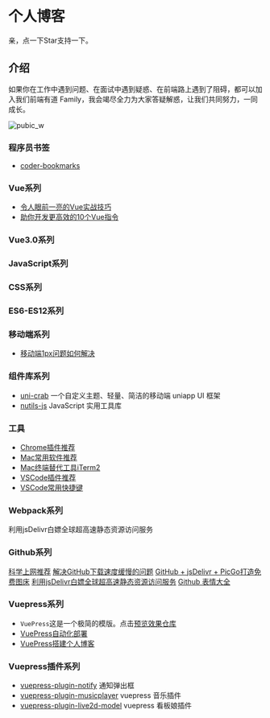 # 个人博客
亲，点一下Star支持一下。
## 介绍

如果你在工作中遇到问题、在面试中遇到疑惑、在前端路上遇到了阻碍，都可以加入我们前端有道 Family，我会竭尽全力为大家答疑解惑，让我们共同努力，一同成长。

![pubic_w](https://cdn.jsdelivr.net/gh/qqlcx5/figure-bed@v1.0.0/image/public_w.jpg)

### 程序员书签
- [coder-bookmarks](https://github.com/qqlcx5/coder-bookmarks/blob/dev/docs/website/pages.md)
### Vue系列
- [令人眼前一亮的Vue实战技巧](Vue系列/令人眼前一亮的Vue实战技巧.md)
- [助你开发更高效的10个Vue指令](Vue系列/助你开发更高效的10个Vue指令.md)

### Vue3.0系列

### JavaScript系列

### CSS系列

### ES6-ES12系列

### 移动端系列
- [移动端1px问题如何解决](移动端系列/移动端1px问题如何解决.md)
### 组件库系列
- [uni-crab](https://github.com/qqlcx5/uni-crab) 一个自定义主题、轻量、简洁的移动端 uniapp UI 框架
- [nutils-js](https://github.com/qqlcx5/nutils-js) JavaScript 实用工具库

### 工具


- [Chrome插件推荐](工具/Chrome插件推荐)
- [Mac常用软件推荐](工具/Mac常用软件推荐)
- [Mac终端替代工具iTerm2](工具/Mac终端替代工具iTerm2)
- [VSCode插件推荐](工具/VSCode插件推荐)
- [VSCode常用快捷键](工具/VSCode常用快捷键)
### Webpack系列
利用jsDelivr白嫖全球超高速静态资源访问服务

### Github系列
[科学上网推荐](Github系列/如何访问谷歌YouTube等网站.md)
[解决GitHub下载速度缓慢的问题](Github系列/解决GitHub下载速度缓慢的问题.md)
[GitHub + jsDelivr + PicGo打造免费图床](Github系列/GitHub+jsDelivr+PicGo打造免费图床.md)
[利用jsDelivr白嫖全球超高速静态资源访问服务](Github系列/利用jsDelivr白嫖全球超高速静态资源访问服务.md)
[Github 表情大全](Github系列/Github表情大全.md.md)

### Vuepress系列

- `VuePress`这是一个极简的模版。点击[预览效果](https://qqlcx5.gitee.io/vuepress-template/)[仓库](https://github.com/qqlcx5/vuepress-template)
- [VuePress自动化部署](Vuepress系列/VuePress自动化部署)
- [VuePress搭建个人博客](Vuepress系列/VuePress搭建个人博客)

### Vuepress插件系列

- [vuepress-plugin-notify](https://github.com/qqlcx5/vuepress-plugin-notify) 通知弹出框
- [vuepress-plugin-musicplayer](https://github.com/qqlcx5/vuepress-plugin-musicplayer) vuepress 音乐插件
- [vuepress-plugin-live2d-model](https://github.com/qqlcx5/vuepress-plugin-live2d-model) vuepress 看板娘插件


